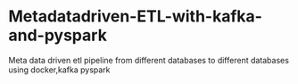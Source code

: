 # Metadatadriven-ETL-with-kafka-and-pyspark
Meta data driven etl pipeline from different databases to different databases using docker,kafka pyspark
